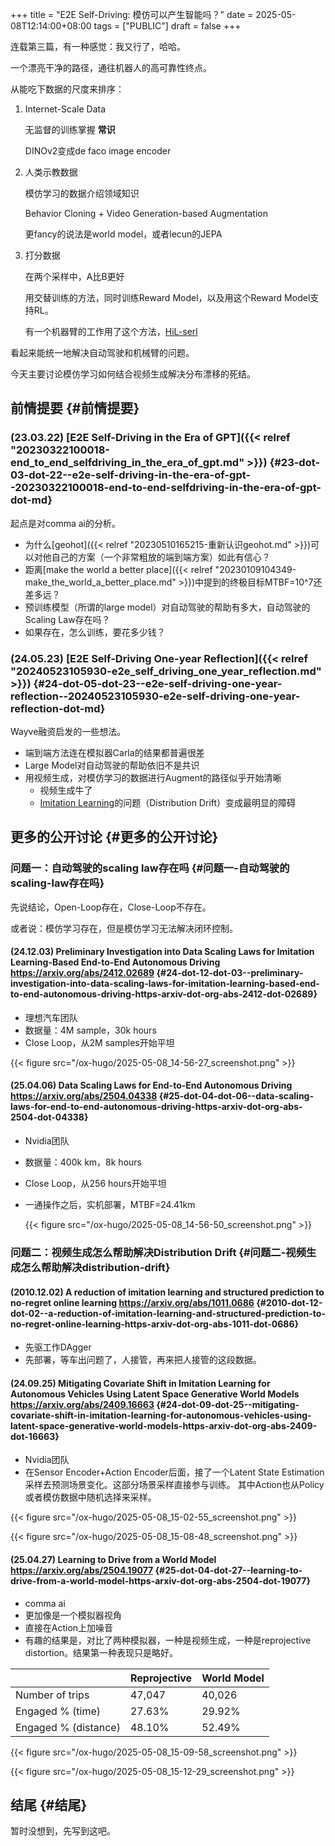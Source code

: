 +++
title = "E2E Self-Driving: 模仿可以产生智能吗？"
date = 2025-05-08T12:14:00+08:00
tags = ["PUBLIC"]
draft = false
+++

连载第三篇，有一种感觉：我又行了，哈哈。

一个漂亮干净的路径，通往机器人的高可靠性终点。

从能吃下数据的尺度来排序：

1.  Internet-Scale Data

    无监督的训练掌握 **常识**

    DINOv2变成de faco image encoder

2.  人类示教数据

    模仿学习的数据介绍领域知识

    Behavior Cloning + Video Generation-based Augmentation

    更fancy的说法是world model，或者lecun的JEPA

3.  打分数据

    在两个采样中，A比B更好

    用交替训练的方法，同时训练Reward Model，以及用这个Reward Model支持RL。

    有一个机器臂的工作用了这个方法，[HiL-serl](https://hil-serl.github.io/)

看起来能统一地解决自动驾驶和机械臂的问题。

今天主要讨论模仿学习如何结合视频生成解决分布漂移的死结。

<!--more-->


## 前情提要 {#前情提要}


### (23.03.22) [E2E Self-Driving in the Era of GPT]({{< relref "20230322100018-end_to_end_selfdriving_in_the_era_of_gpt.md" >}}) {#23-dot-03-dot-22--e2e-self-driving-in-the-era-of-gpt--20230322100018-end-to-end-selfdriving-in-the-era-of-gpt-dot-md}

起点是对comma ai的分析。

-   为什么[geohot]({{< relref "20230510165215-重新认识geohot.md" >}})可以对他自己的方案（一个非常粗放的端到端方案）如此有信心？
-   距离[make the world a better place]({{< relref "20230109104349-make_the_world_a_better_place.md" >}})中提到的终极目标MTBF=10^7还差多远？
-   预训练模型（所谓的large model）对自动驾驶的帮助有多大，自动驾驶的Scaling Law存在吗？
-   如果存在，怎么训练，要花多少钱？


### (24.05.23) [E2E Self-Driving One-year Reflection]({{< relref "20240523105930-e2e_self_driving_one_year_reflection.md" >}}) {#24-dot-05-dot-23--e2e-self-driving-one-year-reflection--20240523105930-e2e-self-driving-one-year-reflection-dot-md}

Wayve融资启发的一些想法。

-   端到端方法连在模拟器Carla的结果都普遍很差
-   Large Model对自动驾驶的帮助依旧不是共识
-   用视频生成，对模仿学习的数据进行Augment的路径似乎开始清晰
    -   视频生成牛了
    -   [Imitation Learning](https://geohot.github.io/blog/jekyll/update/2023/11/18/imitation-learning.html)的问题（Distribution Drift）变成最明显的障碍


## 更多的公开讨论 {#更多的公开讨论}


### 问题一：自动驾驶的scaling law存在吗 {#问题一-自动驾驶的scaling-law存在吗}

先说结论，Open-Loop存在，Close-Loop不存在。

或者说：模仿学习存在，但是模仿学习无法解决闭环控制。


#### (24.12.03) Preliminary Investigation into Data Scaling Laws for Imitation Learning-Based End-to-End Autonomous Driving <https://arxiv.org/abs/2412.02689> {#24-dot-12-dot-03--preliminary-investigation-into-data-scaling-laws-for-imitation-learning-based-end-to-end-autonomous-driving-https-arxiv-dot-org-abs-2412-dot-02689}

-   理想汽车团队
-   数据量：4M sample，30k hours
-   Close Loop，从2M samples开始平坦

{{< figure src="/ox-hugo/2025-05-08_14-56-27_screenshot.png" >}}


#### (25.04.06) Data Scaling Laws for End-to-End Autonomous Driving <https://arxiv.org/abs/2504.04338> {#25-dot-04-dot-06--data-scaling-laws-for-end-to-end-autonomous-driving-https-arxiv-dot-org-abs-2504-dot-04338}

-   Nvidia团队
-   数据量：400k km，8k hours
-   Close Loop，从256 hours开始平坦
-   一通操作之后，实机部署，MTBF=24.41km

    {{< figure src="/ox-hugo/2025-05-08_14-56-50_screenshot.png" >}}


### 问题二：视频生成怎么帮助解决Distribution Drift {#问题二-视频生成怎么帮助解决distribution-drift}


#### (2010.12.02) A reduction of imitation learning and structured prediction to no-regret online learning <https://arxiv.org/abs/1011.0686> {#2010-dot-12-dot-02--a-reduction-of-imitation-learning-and-structured-prediction-to-no-regret-online-learning-https-arxiv-dot-org-abs-1011-dot-0686}

-   先驱工作DAgger
-   先部署，等车出问题了，人接管，再来把人接管的这段数据。


#### (24.09.25) Mitigating Covariate Shift in Imitation Learning for Autonomous Vehicles Using Latent Space Generative World Models <https://arxiv.org/abs/2409.16663> {#24-dot-09-dot-25--mitigating-covariate-shift-in-imitation-learning-for-autonomous-vehicles-using-latent-space-generative-world-models-https-arxiv-dot-org-abs-2409-dot-16663}

-   Nvidia团队
-   在Sensor Encoder+Action Encoder后面，接了一个Latent State Estimation采样去预测场景变化。这部分场景采样直接参与训练。
    其中Action也从Policy或者模仿数据中随机选择来采样。

{{< figure src="/ox-hugo/2025-05-08_15-02-55_screenshot.png" >}}

{{< figure src="/ox-hugo/2025-05-08_15-08-48_screenshot.png" >}}


#### (25.04.27) Learning to Drive from a World Model <https://arxiv.org/abs/2504.19077> {#25-dot-04-dot-27--learning-to-drive-from-a-world-model-https-arxiv-dot-org-abs-2504-dot-19077}

-   comma ai
-   更加像是一个模拟器视角
-   直接在Action上加噪音
-   有趣的结果是，对比了两种模拟器，一种是视频生成，一种是reprojective distortion。结果第一种表现只是略好。

|                      | Reprojective | World Model |
|----------------------|--------------|-------------|
| Number of trips      | 47,047       | 40,026      |
| Engaged % (time)     | 27.63%       | 29.92%      |
| Engaged % (distance) | 48.10%       | 52.49%      |

{{< figure src="/ox-hugo/2025-05-08_15-09-58_screenshot.png" >}}

{{< figure src="/ox-hugo/2025-05-08_15-12-29_screenshot.png" >}}


## 结尾 {#结尾}

暂时没想到，先写到这吧。
